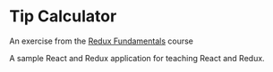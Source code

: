 # Tip Calculator

An exercise from the [Redux Fundamentals](https://stevekinney.github.io/redux-fundamentals) course

A sample React and Redux application for teaching React and Redux.

